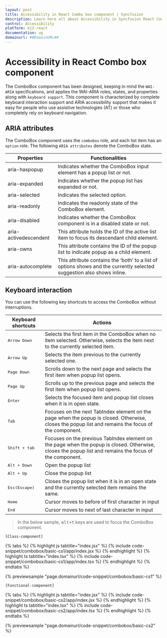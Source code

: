 ```yaml
---
layout: post
title: Accessibility in React Combo box component | Syncfusion
description: Learn here all about Accessibility in Syncfusion React Combo box component of Syncfusion Essential JS 2 and more.
control: Accessibility 
platform: ej2-react
documentation: ug
domainurl: ##DomainURL##
---
```


# Accessibility in React Combo box component

The ComboBox component has been designed, keeping in mind the `WAI-ARIA` specifications, and applies the WAI-ARIA roles, states, and properties along with `keyboard support`. This component is characterized by complete keyboard interaction support and ARIA accessibility support that makes it easy for people who use assistive technologies (AT) or those who completely rely on keyboard navigation.

## ARIA attributes

The ComboBox component uses the `combobox` role, and each list item has an `option` role. The following `ARIA attributes` denote the ComboBox state.

| **Properties** | **Functionalities** |
| --- | --- |
| aria-haspopup | Indicates whether the ComboBox input element has a popup list or not. |
| aria-expanded | Indicates whether the popup list has expanded or not. |
| aria-selected | Indicates the selected option. |
| aria-readonly | Indicates the readonly state of the ComboBox element. |
| aria-disabled | Indicates whether the ComboBox component is in a disabled state or not. |
| aria-activedescendent | This attribute holds the ID of the active list item  to focus its descendant child element. |
| aria-owns | This attribute contains the ID of the popup list to indicate popup as a child element. |
| aria-autocomplete | This attribute contains the ‘both’ to a list of options shows and the currently selected suggestion also shows inline. |

## Keyboard interaction

You can use the following key shortcuts to access the ComboBox without interruptions.

| **Keyboard shortcuts** | **Actions** |
| --- | --- |
| <kbd>Arrow Down</kbd> | Selects the first item in the ComboBox when no item selected. Otherwise, selects the item next to the currently selected item. |
| <kbd>Arrow Up</kbd> | Selects the item previous to the currently selected one. |
| <kbd>Page Down</kbd> | Scrolls down to the next page and selects the first item when popup list opens. |
| <kbd>Page Up</kbd> | Scrolls up to the previous page and selects the first item when popup list opens. |
| <kbd>Enter</kbd> | Selects the focused item and popup list closes when it is in open state. |
| <kbd>Tab</kbd> | Focuses on the next TabIndex element on the page when the popup is closed. Otherwise, closes the popup list and remains the focus of the component. |
| <kbd>Shift + tab </kbd> | Focuses on the previous TabIndex element on the page when the popup is closed. Otherwise, closes the popup list and remains the focus of the component. |
| <kbd>Alt + Down</kbd> | Open the popup list |
| <kbd>Alt + Up</kbd> | Close the popup list|
| <kbd>Esc(Escape)</kbd> | Closes the popup list when it is in an open state and the currently selected item remains the same. |
| <kbd>Home</kbd> | Cursor moves to before of first character in input |
| <kbd>End</kbd> | Cursor moves to next of last character in input  |

> In the below sample, <kbd>alt+t</kbd> keys are used to focus the ComboBox component.

`[Class-component]`

{% tabs %}
{% highlight js tabtitle="index.jsx" %}
{% include code-snippet/combobox/basic-cs1/app/index.jsx %}
{% endhighlight %}
{% highlight ts tabtitle="index.tsx" %}
{% include code-snippet/combobox/basic-cs1/app/index.tsx %}
{% endhighlight %}
{% endtabs %}

 {% previewsample "page.domainurl/code-snippet/combobox/basic-cs1" %}

`[Functional-component]`

{% tabs %}
{% highlight js tabtitle="index.jsx" %}
{% include code-snippet/combobox/basic-cs2/app/index.jsx %}
{% endhighlight %}
{% highlight ts tabtitle="index.tsx" %}
{% include code-snippet/combobox/basic-cs2/app/index.tsx %}
{% endhighlight %}
{% endtabs %}

 {% previewsample "page.domainurl/code-snippet/combobox/basic-cs2" %}
